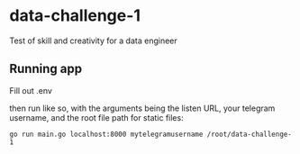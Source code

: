 # data-challenge-1
Test of skill and creativity for a data engineer

## Running app

Fill out .env

then run like so, with the arguments being the listen URL, your telegram username, and the root file path for static files:
```
go run main.go localhost:8000 mytelegramusername /root/data-challenge-1
```
